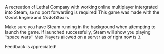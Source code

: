 A recreation of Lethal Company with working online multiplayer intergrated into Steam, so no port forwarding is required! This game was made with the Godot Engine and GodotSteam.

Make sure you have Steam running in the background when attempting to launch the game. If launched successfully, Steam will show you playing "space wars". Max Players allowed on a server as of right now is 3.

Feedback is appreciated!
